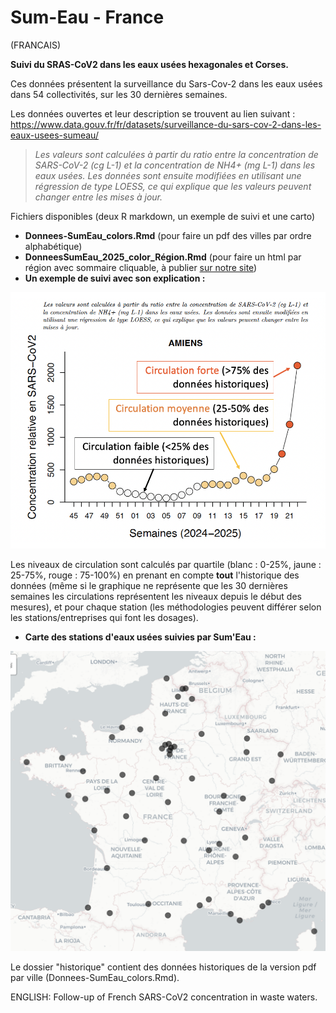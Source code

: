 # Sum-Eau - France
(FRANCAIS)

**Suivi du SRAS-CoV2 dans les eaux usées hexagonales et Corses.**

Ces données présentent la surveillance du Sars-Cov-2 dans les eaux usées dans 54 collectivités, sur les 30 dernières semaines.

Les données ouvertes et leur description se trouvent au lien suivant : https://www.data.gouv.fr/fr/datasets/surveillance-du-sars-cov-2-dans-les-eaux-usees-sumeau/

> *Les valeurs sont calculées à partir du ratio entre la concentration de SARS-CoV-2 (cg L-1) et la concentration de NH4+ (mg L-1) dans les eaux usées. Les données sont ensuite modifiées en utilisant une régression de type LOESS, ce qui explique que les valeurs peuvent changer entre les mises à jour.*


Fichiers disponibles (deux R markdown, un exemple de suivi et une carto)
- **Donnees-SumEau_colors.Rmd** (pour faire un pdf des villes par ordre alphabétique)
- **DonneesSumEau_2025_color_Région.Rmd** (pour faire un html par région avec sommaire cliquable, à publier [sur notre site](https://associationarra.wordpress.com/suivi-regional-sumeau/))
- **Un exemple de suivi avec son explication :**

![Suivi Sum'Eau à Amiens](Explication_circulation_SumEau.png)

Les niveaux de circulation sont calculés par quartile (blanc : 0-25%, jaune : 25-75%, rouge : 75-100%) en prenant en compte **tout** l'historique des données (même si le graphique ne représente que les 30 dernières semaines les circulations représentent les niveaux depuis le début des mesures), et pour chaque station (les méthodologies peuvent différer selon les stations/entreprises qui font les dosages). 

- **Carte des stations d'eaux usées suivies par Sum'Eau :**

![Carte des stations d'eau usées suivies avec Sum'Eau](mapSumEau.png)

Le dossier "historique" contient des données historiques de la version pdf par ville (Donnees-SumEau_colors.Rmd).


ENGLISH: Follow-up of French SARS-CoV2 concentration in waste waters.
